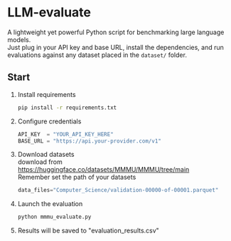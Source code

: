 # LLM-evaluate

A lightweight yet powerful Python script for benchmarking large language models.  
Just plug in your API key and base URL, install the dependencies, and run evaluations against any dataset placed in the `dataset/` folder.

## Start

1. Install requirements  
   ```bash
   pip install -r requirements.txt
   ```

2. Configure credentials  
   ```python
   API_KEY  = "YOUR_API_KEY_HERE"
   BASE_URL = "https://api.your-provider.com/v1"
   ```

3. Download datasets  
   download from https://huggingface.co/datasets/MMMU/MMMU/tree/main  
   Remember set the path of your datasets  
   ```python
   data_files="Computer_Science/validation-00000-of-00001.parquet"
   ```
4. Launch the evaluation  
   ```bash
   python mmmu_evaluate.py
   ```

5. Results will be saved to "evaluation_results.csv"
